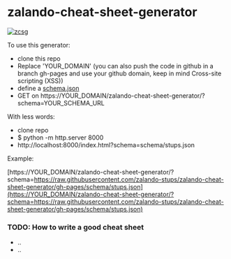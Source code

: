 # zalando-cheat-sheet-generator

[![zcsg](https://img.shields.io/badge/zcs-stups-brightgreen.svg)](https://YOUR_DOMAIN/zalando-cheat-sheet-generator/?schema=https://raw.githubusercontent.com/zalando-stups/zalando-cheat-sheet-generator/gh-pages/schema/stups.json)


To use this generator:

* clone this repo
* Replace 'YOUR_DOMAIN' (you can also push the code in github in a branch gh-pages and use your github domain, keep in mind Cross-site scripting (XSS))
* define a [schema.json](schema/stups.json)
* GET on  https://YOUR_DOMAIN/zalando-cheat-sheet-generator/?schema=YOUR_SCHEMA_URL

With less words:

* clone repo
* $ python -m http.server 8000
* http://localhost:8000/index.html?schema=schema/stups.json

Example:

[https://YOUR_DOMAIN/zalando-cheat-sheet-generator/?schema=https://raw.githubusercontent.com/zalando-stups/zalando-cheat-sheet-generator/gh-pages/schema/stups.json](https://YOUR_DOMAIN/zalando-cheat-sheet-generator/?schema=https://raw.githubusercontent.com/zalando-stups/zalando-cheat-sheet-generator/gh-pages/schema/stups.json)

### TODO: How to write a good cheat sheet

* ..
* ..
